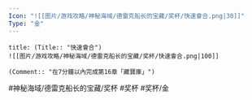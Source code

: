 ```yaml
---
Icon: "![[图片/游戏攻略/神秘海域/德雷克船长的宝藏/奖杯/快速會合.png|30]]"
Type: "金"
---
```

```ad-common-gold-trophy
title: (Title:: "快速會合")
![[图片/游戏攻略/神秘海域/德雷克船长的宝藏/奖杯/快速會合.png|100]]

(Comment:: "在7分鐘以內完成第16章「藏寶庫」")
```

#神秘海域/德雷克船长的宝藏/奖杯 #奖杯 #奖杯/金
